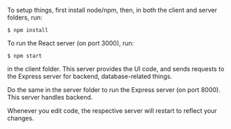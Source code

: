 To setup things, first install node/npm, then, in both the client and server folders, run:

`$ npm install`

To run the React server (on port 3000), run:

`$ npm start`

in the client folder. This server provides the UI code, and sends requests to the Express server for backend, database-related things.

Do the same in the server folder to run the Express server (on port 8000). This server handles backend.

Whenever you edit code, the respective server will restart to reflect your changes.